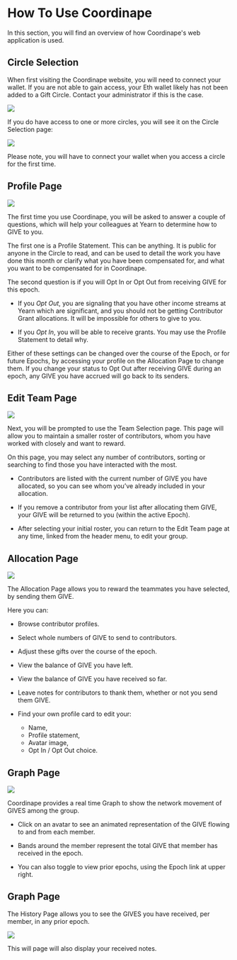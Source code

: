 # How To Use Coordinape

<p>In this section, you will find an overview of how Coordinape's web application is used.</p>


## Circle Selection

<p>When first visiting the Coordinape website, you will need to connect your wallet.  If you are not able to gain access, your Eth wallet likely has not been added to a Gift Circle.  Contact your administrator if this is the case.</p>

<img src="/images/How_to_Coordinape1.jpg">

<p>If you do have access to one or more circles, you will see it on the Circle Selection page: </p>

<img src="/images/How_to_Coordinape3.jpg">

<p>Please note, you will have to connect your wallet when you access a circle for the first time.</p>

## Profile Page

<img src="/images/How_to_Coordinape4.jpg">

<p>The first time you use Coordinape, you will be asked to answer a couple of questions, which will help your colleagues at Yearn to determine how to GIVE to you.</p>

<p>The first one is a Profile Statement.  This can be anything.  It is public for anyone in the Circle to read, and can be used to detail the work you have done this month or clarify what you have been compensated for, and what you want to be compensated for in Coordinape.</p>

<p>The second question is if you will Opt In or Opt Out from receiving GIVE for this epoch.  </p>


* If you *Opt Out*, you are signaling that you have other income streams at Yearn which are significant, and you should not be getting Contributor Grant allocations. It will be impossible for others to give to you.

* If you *Opt In*, you will be able to receive grants.  You may use the Profile Statement to detail why.

Either of these settings can be changed over the course of the Epoch, or for future Epochs, by accessing your profile on the Allocation Page to change them.  If you change your status to Opt Out after receiving GIVE during an epoch, any GIVE you have accrued will go back to its senders.

## Edit Team Page

<img src="/images/How_to_Coordinape5.jpg">

Next, you will be prompted to use the Team Selection page.  This page will allow you to maintain a smaller roster of contributors, whom you have worked with closely and want to reward.

<p>On this page, you may select any number of contributors, sorting or searching to find those you have interacted with the most.  </p>

* Contributors are listed with the current number of GIVE you have allocated, so you can see whom you’ve already included in your allocation.

* If you remove a contributor from your list after allocating them GIVE, your GIVE will be returned to you (within the active Epoch).

* After selecting your initial roster, you can return to the Edit Team page at any time, linked from the header menu, to edit your group.

## Allocation Page

<img src="/images/How_to_Coordinape6.jpg">

<p>The Allocation Page allows you to reward the teammates you have selected, by sending them GIVE.</p>

Here you can:

* Browse contributor profiles.  

* Select whole numbers of GIVE to send to contributors.

* Adjust these gifts over the course of the epoch.

* View the balance of GIVE you have left.

* View the balance of GIVE you have received so far.

* Leave notes for contributors to thank them, whether or not you send them GIVE.

* Find your own profile card to edit your:
  * Name, 
  * Profile statement,
  * Avatar image, 
  * Opt In / Opt Out choice.

## Graph Page

<img src="/images/How_to_Coordinape7.jpg">

Coordinape provides a real time Graph to show the network movement of GIVES among the group.

* Click on an avatar to see an animated representation of the GIVE flowing to and from each member.

* Bands around the member represent the total GIVE that member has received in the epoch.

* You can also toggle to view prior epochs, using the Epoch link at upper right.

## Graph Page

The History Page allows you to see the GIVES you have received, per member, in any prior epoch. 

<img src="/images/How_to_Coordinape8.jpg">

This will page will also display your received notes.

